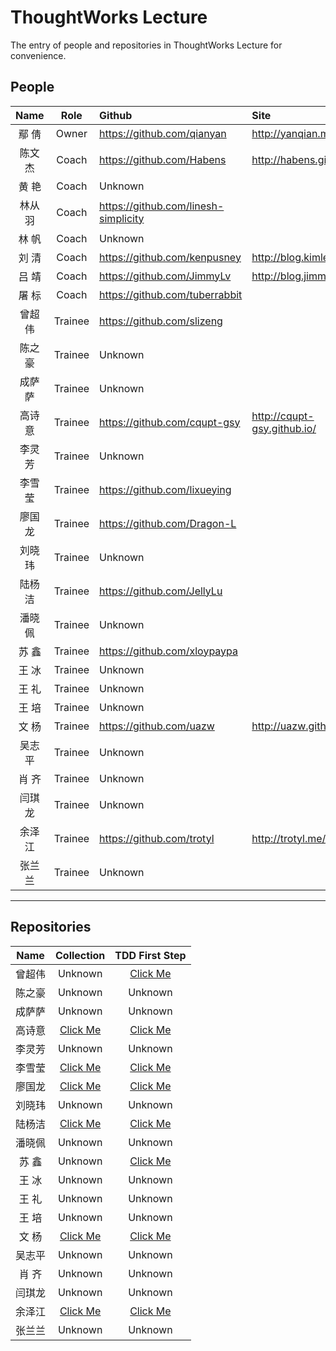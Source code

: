 # ThoughtWorks Lecture

The entry of people and repositories in ThoughtWorks Lecture for convenience.

## People

Name | Role | Github | Site
:---:|:----:|:-------|:----
鄢  倩|Owner|https://github.com/qianyan|http://yanqian.me/
陈文杰|Coach|https://github.com/Habens|http://habens.github.io/
黄  艳|Coach|Unknown|
林从羽|Coach|https://github.com/linesh-simplicity|
林  帆|Coach|Unknown|
刘  清|Coach|https://github.com/kenpusney|http://blog.kimleo.net/
吕  靖|Coach|https://github.com/JimmyLv|http://blog.jimmylv.info/
屠  标|Coach|https://github.com/tuberrabbit|
曾超伟|Trainee|https://github.com/slizeng|
陈之豪|Trainee|Unknown|
成萨萨|Trainee|Unknown|
高诗意|Trainee|https://github.com/cqupt-gsy|http://cqupt-gsy.github.io/
李灵芳|Trainee|Unknown|
李雪莹|Trainee|https://github.com/lixueying|
廖国龙|Trainee|https://github.com/Dragon-L|
刘晓玮|Trainee|Unknown|
陆杨洁|Trainee|https://github.com/JellyLu|
潘晓佩|Trainee|Unknown|
苏  鑫|Trainee|https://github.com/xloypaypa|
王  冰|Trainee|Unknown|
王  礼|Trainee|Unknown|
王  培|Trainee|Unknown|
文  杨|Trainee|https://github.com/uazw|http://uazw.github.io/
吴志平|Trainee|Unknown|
肖  齐|Trainee|Unknown|
闫琪龙|Trainee|Unknown|
余泽江|Trainee|https://github.com/trotyl|http://trotyl.me/
张兰兰|Trainee|Unknown|


---

## Repositories

Name|Collection|TDD First Step
:--:|:--------:|:------------:
曾超伟|Unknown|[Click Me](https://github.com/slizeng/homework_1)
陈之豪|Unknown|Unknown
成萨萨|Unknown|Unknown
高诗意|[Click Me](https://github.com/cqupt-gsy/homework)|[Click Me](https://github.com/cqupt-gsy/homework)
李灵芳|Unknown|Unknown
李雪莹|[Click Me](https://github.com/lixueying/homework)|[Click Me](https://github.com/lixueying/tdd-workshop-guess)
廖国龙|[Click Me](https://github.com/Dragon-L/homework)|[Click Me](https://github.com/Dragon-L/homework-2)
刘晓玮|Unknown|Unknown
陆杨洁|[Click Me](https://github.com/JellyLu/homework-one-collections)|[Click Me](https://github.com/JellyLu/TW)
潘晓佩|Unknown|Unknown
苏  鑫|Unknown|[Click Me](https://github.com/xloypaypa/TW/tree/master/tdd)
王  冰|Unknown|Unknown
王  礼|Unknown|Unknown
王  培|Unknown|Unknown
文  杨|[Click Me](https://github.com/uazw/homework)|[Click Me](https://github.com/uazw/tw-guess-game)
吴志平|Unknown|Unknown
肖  齐|Unknown|Unknown
闫琪龙|Unknown|Unknown
余泽江|[Click Me](https://github.com/trotyl/collection-homework)|[Click Me](https://github.com/trotyl/guess-number-java)
张兰兰|Unknown|Unknown
